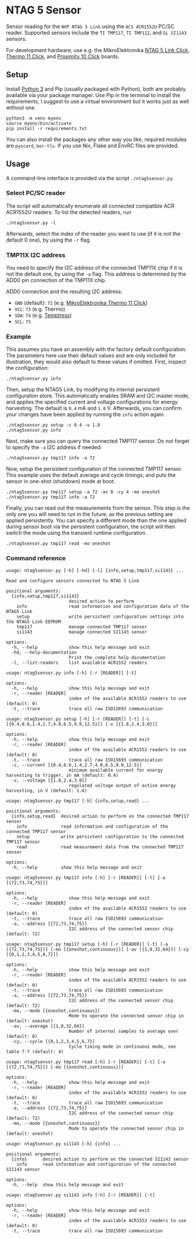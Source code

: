 # NTAG 5 Sensor

Sensor reading for the `NXP NTAG 5 Link` using the `ACS ACR1552U` PC/SC reader. Supported sensors include the `TI TMP117`, `TI TMP112`, and `SL SI1143` sensors.

For development hardware, use e.g. the MikroElektronika [NTAG 5 Link Click](https://www.mikroe.com/ntag-5-link-click), [Thermo 11 Click](https://www.mikroe.com/thermo-11-click), and [Proximity 10 Click](https://www.mikroe.com/proximity-10-click) boards.

## Setup

Install [Python 3](https://www.python.org/downloads/) and Pip (usually packaged with Python), both are probably available via your package manager. Use Pip in the terminal to install the requirements, I suggest to use a virtual environment but it works just as well without one.

```
python3 -m venv myenv
source myenv/bin/activate
pip install -r requirements.txt
``` 

You can also install the packages any other way you like, required modules are `pyscard`, `ber-tlv`. If you use Nix, Flake and EnvRC files are provided.

## Usage

A command-line interface is provided via the script `./ntag5sensor.py`.

### Select PC/SC reader

The script will automatically enumerate all connected compatible ACR ACR1552U readers. To list the detected readers, run

```
./ntag5sensor.py -l
```

Afterwards, select the index of the reader you want to use (if it is not the default 0 one), by using the `-r` flag.

### TMP11X I2C address

You need to specify the I2C address of the connected TMP11X chip if it is not the default one, by using the `-a` flag. This address is determined by the ADD0 pin connection of the TMP11X chip.

ADD0 connection and the resulting I2C address:
 - `GND` (default): `72` (e.g. [MikroElektronika Thermo 11 Click](https://www.mikroe.com/thermo-11-click))
 - `VCC`: `73` (e.g. Thermo)
 - `SDA`: `74` (e.g. [Temptress](https://github.com/LitAF-RFID/Temptress))
 - `SCL`: `75`

### Example

This assumes you have an assembly with the factory default configuration. The parameters here use their default values and are only included for illustration, they would also default to these values if omitted. First, inspect the configuration:

```
./ntag5sensor.py info
```

Then, setup the NTAG5 Link, by modifying its internal persistent configuration store. This automatically enables SRAM and I2C master mode, and applies the specified current and voltage configurations for energy harvesting. The default is `0.4` mA and `1.8` V. Afterwards, you can confirm your changes have been applied by running the `info` action again.

```
./ntag5sensor.py setup -c 0.4 -v 1.8
./ntag5sensor.py info
```

Next, make sure you can query the connected TMP117 sensor. Do not forget to specify the `-a` I2C address if needed:

```
./ntag5sensor.py tmp117 info -a 72
```

Now, setup the persistent configuration of the connected TMP117 sensor. This example uses the default average and cycle timings, and puts the sensor in one-shot (shutdown) mode at boot.

```
./ntag5sensor.py tmp117 setup -a 72 -av 8 -cy 4 -mo oneshot
./ntag5sensor.py tmp117 info -a 72
```

Finally, you can read out the measurements from the sensor. This step is the only one you will need to run in the future, as the previous setting are applied persistently. You can specify a different mode than the one applied during sensor boot via the persistent configuration, the script will then switch the mode using the transient runtime configuration.

```
./ntag5sensor.py tmp117 read -mo oneshot
```

### Command reference

```
usage: ntag5sensor.py [-h] [-hd] [-l] {info,setup,tmp117,si1143} ...

Read and configure sensors connected to NTAG 5 Link

positional arguments:
  {info,setup,tmp117,si1143}
                        desired action to perform
    info                read information and configuration data of the NTAG5 Link
    setup               write persistent configuration settings into the NTAG5 Link EEPROM
    tmp117              manage connected TMP117 sensor
    si1143              manage connected SI1143 sensor

options:
  -h, --help            show this help message and exit
  -hd, --help-documentation
                        Print the complete help documentation
  -l, --list-readers    list available ACR1552 readers

usage: ntag5sensor.py info [-h] [-r [READER]] [-t]

options:
  -h, --help            show this help message and exit
  -r, --reader [READER]
                        index of the available ACR1552 readers to use (default: 0)
  -t, --trace           trace all raw ISO15693 communication

usage: ntag5sensor.py setup [-h] [-r [READER]] [-t] [-c [{0.4,0.6,1.4,2.7,4.0,6.5,9.0,12.5}]] [-v [{1.8,2.4,3.0}]]

options:
  -h, --help            show this help message and exit
  -r, --reader [READER]
                        index of the available ACR1552 readers to use (default: 0)
  -t, --trace           trace all raw ISO15693 communication
  -c, --current [{0.4,0.6,1.4,2.7,4.0,6.5,9.0,12.5}]
                        minimum available current for energy harvesting to trigger, in mA (default: 0.4)
  -v, --voltage [{1.8,2.4,3.0}]
                        regulated voltage output of active energy harvesting, in V (default: 1.8)

usage: ntag5sensor.py tmp117 [-h] {info,setup,read} ...

positional arguments:
  {info,setup,read}  desired action to perform on the connected TMP117 sensor
    info             read information and configuration of the connected TMP117 sensor
    setup            write persistent configuration to the connected TMP117 sensor
    read             read measurement data from the connected TMP117 sensor

options:
  -h, --help         show this help message and exit

usage: ntag5sensor.py tmp117 info [-h] [-r [READER]] [-t] [-a [{72,73,74,75}]]

options:
  -h, --help            show this help message and exit
  -r, --reader [READER]
                        index of the available ACR1552 readers to use (default: 0)
  -t, --trace           trace all raw ISO15693 communication
  -a, --address [{72,73,74,75}]
                        I2C address of the connected sensor chip (default: 72)

usage: ntag5sensor.py tmp117 setup [-h] [-r [READER]] [-t] [-a [{72,73,74,75}]] [-mo [{oneshot,continuous}]] [-av [{1,8,32,64}]] [-cy [{0,1,2,3,4,5,6,7}]]

options:
  -h, --help            show this help message and exit
  -r, --reader [READER]
                        index of the available ACR1552 readers to use (default: 0)
  -t, --trace           trace all raw ISO15693 communication
  -a, --address [{72,73,74,75}]
                        I2C address of the connected sensor chip (default: 72)
  -mo, --mode [{oneshot,continuous}]
                        Mode to operate the connected sensor chip in (default: oneshot)
  -av, --average [{1,8,32,64}]
                        Number of internal samples to average over (default: 8)
  -cy, --cycle [{0,1,2,3,4,5,6,7}]
                        Cycle timing mode in continuous mode, see table 7-7 (default: 4)

usage: ntag5sensor.py tmp117 read [-h] [-r [READER]] [-t] [-a [{72,73,74,75}]] [-mo [{oneshot,continuous}]]

options:
  -h, --help            show this help message and exit
  -r, --reader [READER]
                        index of the available ACR1552 readers to use (default: 0)
  -t, --trace           trace all raw ISO15693 communication
  -a, --address [{72,73,74,75}]
                        I2C address of the connected sensor chip (default: 72)
  -mo, --mode [{oneshot,continuous}]
                        Mode to operate the connected sensor chip in (default: oneshot)

usage: ntag5sensor.py si1143 [-h] {info} ...

positional arguments:
  {info}      desired action to perform on the connected SI1143 sensor
    info      read information and configuration of the connected SI1143 sensor

options:
  -h, --help  show this help message and exit

usage: ntag5sensor.py si1143 info [-h] [-r [READER]] [-t]

options:
  -h, --help            show this help message and exit
  -r, --reader [READER]
                        index of the available ACR1552 readers to use (default: 0)
  -t, --trace           trace all raw ISO15693 communication
```
